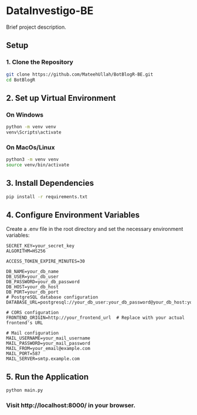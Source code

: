 # DataInvestigo-BE

Brief project description.

## Setup

### 1. Clone the Repository

```bash
git clone https://github.com/MateehUllah/BotBlogR-BE.git
cd BotBlogR
```
## 2. Set up Virtual Environment

### On Windows

```bash
python -m venv venv
venv\Scripts\activate
```

### On MacOs/Linux

```bash
python3 -m venv venv
source venv/bin/activate
```

## 3. Install Dependencies

```bash
pip install -r requirements.txt
```
## 4. Configure Environment Variables

Create a .env file in the root directory and set the necessary environment variables:

```
SECRET_KEY=your_secret_key
ALGORITHM=HS256

ACCESS_TOKEN_EXPIRE_MINUTES=30

DB_NAME=your_db_name
DB_USER=your_db_user
DB_PASSWORD=your_db_password
DB_HOST=your_db_host
DB_PORT=your_db_port
# PostgreSQL database configuration
DATABASE_URL=postgresql://your_db_user:your_db_password@your_db_host:your_db_port/your_db_name

# CORS configuration
FRONTEND_ORIGIN=http://your_frontend_url  # Replace with your actual frontend's URL

# Mail configuration
MAIL_USERNAME=your_mail_username
MAIL_PASSWORD=your_mail_password
MAIL_FROM=your_email@example.com
MAIL_PORT=587
MAIL_SERVER=smtp.example.com

```
## 5. Run the Application

```bash
python main.py
```
### Visit http://localhost:8000/ in your browser.


